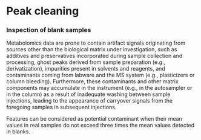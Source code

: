 # Peak cleaning



### Inspection of blank samples
Metabolomics data are prone to contain artifact signals originating from sources other than the biological matrix under investigation, such as additives and preservatives incorporated during sample collection and processing, ghost peaks derived from sample preparation (e.g., derivatization), impurities present in solvents and reagents, and contaminants coming from labware and the MS system (e.g., plasticizers or column bleeding). Furthermore, these contaminants and other matrix components may accumulate in the instrument (e.g., in the autosampler or in the column) as a result of inadequate washing between sample injections, leading to the appearance of carryover signals from the foregoing samples in subsequent injections. 

Features can be considered as potential contaminant when their mean values in real samples do not exceed three times the mean values detected in blanks.



